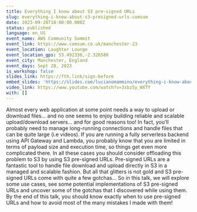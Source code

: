 ```yaml
---
title: Everything I know about S3 pre-signed URLs
slug: everything-i-know-about-s3-presigned-urls-comsum
date: 2023-09-28T18:00:00.000Z
status: published
language: en_US
event_name: AWS Community Summit
event_link: https://www.comsum.co.uk/manchester-23
event_location: Laughter Lounge
event_location_gps: 53.492330,-2.326580
event_city: Manchester, England
event_days: Sept 28, 2023
is_workshop: false
slides_link: https://fth.link/sign-before
embed_slides: 'https://slides.com/lucianomammino/everything-i-know-about-s3-pre-signed-urls-aws-comsum-manchester-2023/embed'
video_link: https://www.youtube.com/watch?v=3sbz5y_WXTY
with: []
---
```


Almost every web application at some point needs a way to upload or download files… and no one seems to enjoy building reliable and scalable upload/download servers… and for good reasons too! In fact, you’ll probably need to manage long-running connections and handle files that can be quite large (i.e videos). If you are running a fully serverless backend using API Gateway and Lambda, you probably know that you are limited in terms of payload size and execution time, so things get even more complicated there. In all these cases you should consider offloading this problem to S3 by using S3 pre-signed URLs. Pre-signed URLs are a fantastic tool to handle file download and upload directly in S3 in a managed and scalable fashion. But all that glitters is not gold and S3 pre-signed URLs come with quite a few gotchas… So in this talk, we will explore some use cases, see some potential implementations of S3 pre-signed URLs and uncover some of the gotchas that I discovered while using them. By the end of this talk, you should know exactly when to use pre-signed URLs and how to avoid most of the many mistakes I made with them!
